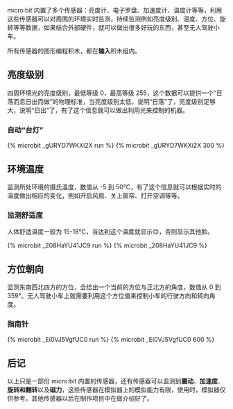 
micro:bit 内置了多个传感器：亮度计、电子罗盘、加速度计、温度计等等，利用这些传感器可以对周围的环境实时监测，持续监测例如亮度级别、温度、方位、旋转等等数据，如果结合外部硬件，就可以做出很多好玩的东西，甚至无人驾驶小车。

<!--more-->

所有传感器的图形编程积木，都在**输入**积木组内。

## 亮度级别

四周环境光的亮度级别，最低等级 0，最高等级 255，这个数据可以提供一个“日落而息日出而做”的物理标准，当亮度级别太低，说明“日落”了，亮度级别足够大，说明“日出”了，有了这个信息就可以做出利用光来控制的机器。

### 自动“台灯”

{% microbit _gURYD7WKXi2X run %}
{% microbit _gURYD7WKXi2X 300 %}

## 环境温度

监测所处环境的摄氏温度，数值从 -5 到 50℃，有了这个信息就可以根据实时的温度做出相应的变化，例如开启风扇、关上窗帘、打开空调等等。

### 监测舒适度

人体舒适温度一般为 15-18℃，当达到这个温度就显示😊，否则显示其他脸。

{% microbit _208HaYU41JC9 run %}
{% microbit _208HaYU41JC9 %}

## 方位朝向

监测东南西北四方的方位，会给出一个当前的方位与正北方的角度，数值从 0 到 359°。无人驾驶小车上就需要利用这个方位值来控制小车的行驶方向和转向角度。

### 指南针

{% microbit _Ei0VJ5VgfUC0 run %}
{% microbit _Ei0VJ5VgfUC0 600 %}

## 后记

以上只是一部份 micro:bit 内置的传感器，还有传感器可以监测到**震动**、**加速度**、**旋转和翻转**以及**磁力**，这些传感器在模拟器上的模拟能力有限，使用时，模拟器仅供参考。其他传感器以后在制作项目中在做介绍好了。
